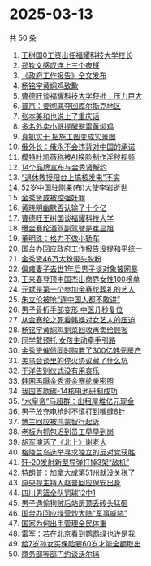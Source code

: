 # 2025-03-13

共 50 条

<!-- BEGIN TOUTIAO -->
<!-- 最后更新时间 Thu Mar 13 2025 09:14:04 GMT+0800 (China Standard Time) -->
1. [王树国0工资出任福耀科技大学校长](https://so.toutiao.com/search?keyword=王树国0工资出任福耀科技大学校长)
1. [郑钦文感叹连上三个夜班](https://so.toutiao.com/search?keyword=郑钦文感叹连上三个夜班)
1. [《政府工作报告》全文发布](https://so.toutiao.com/search?keyword=《政府工作报告》全文发布)
1. [杨铭宇黄焖鸡致歉](https://so.toutiao.com/search?keyword=杨铭宇黄焖鸡致歉)
1. [曹德旺谈福耀科技大学获批：压力巨大](https://so.toutiao.com/search?keyword=曹德旺谈福耀科技大学获批：压力巨大)
1. [普京：要彻底夺回库尔斯克地区](https://so.toutiao.com/search?keyword=普京：要彻底夺回库尔斯克地区)
1. [张本美和也说上了重庆话](https://so.toutiao.com/search?keyword=张本美和也说上了重庆话)
1. [多名外卖小哥提醒避雷黄焖鸡](https://so.toutiao.com/search?keyword=多名外卖小哥提醒避雷黄焖鸡)
1. [真抓实干 把施工图变成实景图](https://so.toutiao.com/search?keyword=真抓实干%20把施工图变成实景图)
1. [俄外长：俄永不会违背对中国的承诺](https://so.toutiao.com/search?keyword=俄外长：俄永不会违背对中国的承诺)
1. [模特叶凯薇称被AI换脸制作淫秽视频](https://so.toutiao.com/search?keyword=模特叶凯薇称被AI换脸制作淫秽视频)
1. [14个品牌宣布与金秀贤解约](https://so.toutiao.com/search?keyword=14个品牌宣布与金秀贤解约)
1. [“退休教授阳台上搞核发电”不实](https://so.toutiao.com/search?keyword=“退休教授阳台上搞核发电”不实)
1. [52岁中国驻刚果(布)大使李岩逝世](https://so.toutiao.com/search?keyword=52岁中国驻刚果(布)大使李岩逝世)
1. [金秀贤或被控强奸罪](https://so.toutiao.com/search?keyword=金秀贤或被控强奸罪)
1. [黄晓明幽默否认输了十个亿](https://so.toutiao.com/search?keyword=黄晓明幽默否认输了十个亿)
1. [曹德旺王树国谈福耀科技大学](https://so.toutiao.com/search?keyword=曹德旺王树国谈福耀科技大学)
1. [曝金赛纶酒驾副驾驶是崔显旭](https://so.toutiao.com/search?keyword=曝金赛纶酒驾副驾驶是崔显旭)
1. [董明珠：格力不做小轿车](https://so.toutiao.com/search?keyword=董明珠：格力不做小轿车)
1. [国台办回应政府工作报告没提和平统一](https://so.toutiao.com/search?keyword=国台办回应政府工作报告没提和平统一)
1. [金秀贤46万大粉带头脱粉](https://so.toutiao.com/search?keyword=金秀贤46万大粉带头脱粉)
1. [偏瘫妻子去世1年后男子谈对象被网暴](https://so.toutiao.com/search?keyword=偏瘫妻子去世1年后男子谈对象被网暴)
1. [王来春登顶中国杰出商界女性100榜单](https://so.toutiao.com/search?keyword=王来春登顶中国杰出商界女性100榜单)
1. [元斌是第一个参加金赛纶葬礼的艺人](https://so.toutiao.com/search?keyword=元斌是第一个参加金赛纶葬礼的艺人)
1. [朱立伦被呛“连中国人都不敢讲”](https://so.toutiao.com/search?keyword=朱立伦被呛“连中国人都不敢讲”)
1. [男子骨折手部变形 中医几秒复位](https://so.toutiao.com/search?keyword=男子骨折手部变形%20中医几秒复位)
1. [从金赛纶之死看韩娱对女艺人的压迫](https://so.toutiao.com/search?keyword=从金赛纶之死看韩娱对女艺人的压迫)
1. [杨铭宇黄焖鸡剩菜回收再卖给顾客](https://so.toutiao.com/search?keyword=杨铭宇黄焖鸡剩菜回收再卖给顾客)
1. [同学戴颈托 女孩主动牵手引路](https://so.toutiao.com/search?keyword=同学戴颈托%20女孩主动牵手引路)
1. [金秀贤催债同时购置了300亿韩元房产](https://so.toutiao.com/search?keyword=金秀贤催债同时购置了300亿韩元房产)
1. [美乌会谈里的停火协议藏了什么坑](https://so.toutiao.com/search?keyword=美乌会谈里的停火协议藏了什么坑)
1. [于洋告别仪式没有用哀乐](https://so.toutiao.com/search?keyword=于洋告别仪式没有用哀乐)
1. [韩网再曝金秀贤金赛纶亲密照](https://so.toutiao.com/search?keyword=韩网再曝金秀贤金赛纶亲密照)
1. [我国首款碳-14核电池研制成功](https://so.toutiao.com/search?keyword=我国首款碳-14核电池研制成功)
1. [“水皇帝”马超群：出租屋堆亿元现金](https://so.toutiao.com/search?keyword=“水皇帝”马超群：出租屋堆亿元现金)
1. [男子放充电枪时不慎打到嘴缝8针](https://so.toutiao.com/search?keyword=男子放充电枪时不慎打到嘴缝8针)
1. [博主回应被鸿蒙智行起诉](https://so.toutiao.com/search?keyword=博主回应被鸿蒙智行起诉)
1. [老板为抓包迟到员工早早到岗](https://so.toutiao.com/search?keyword=老板为抓包迟到员工早早到岗)
1. [胡军演活了《北上》谢老大](https://so.toutiao.com/search?keyword=胡军演活了《北上》谢老大)
1. [格陵兰岛选举寻求独立的反对党获胜](https://so.toutiao.com/search?keyword=格陵兰岛选举寻求独立的反对党获胜)
1. [歼-20发射新型导弹打掉3架“敌机”](https://so.toutiao.com/search?keyword=歼-20发射新型导弹打掉3架“敌机”)
1. [特朗普：加拿大成第51州就没关税了](https://so.toutiao.com/search?keyword=特朗普：加拿大成第51州就没关税了)
1. [原央视主持人赵普回应保安出身](https://so.toutiao.com/search?keyword=原央视主持人赵普回应保安出身)
1. [四川男篮全队罚球12中1](https://so.toutiao.com/search?keyword=四川男篮全队罚球12中1)
1. [男子遇偷狗贼后站房顶丢砖头猛砸](https://so.toutiao.com/search?keyword=男子遇偷狗贼后站房顶丢砖头猛砸)
1. [国台办回应绿营炒大陆“军事威胁”](https://so.toutiao.com/search?keyword=国台办回应绿营炒大陆“军事威胁”)
1. [国家为何出手管理全民体重](https://so.toutiao.com/search?keyword=国家为何出手管理全民体重)
1. [雷军：若在北京看到鹦鹉绿也许是我](https://so.toutiao.com/search?keyword=雷军：若在北京看到鹦鹉绿也许是我)
1. [给7岁孙女买保险要60岁才能全额取出](https://so.toutiao.com/search?keyword=给7岁孙女买保险要60岁才能全额取出)
1. [商务部等部门约谈沃尔玛](https://so.toutiao.com/search?keyword=商务部等部门约谈沃尔玛)
<!-- END TOUTIAO -->
